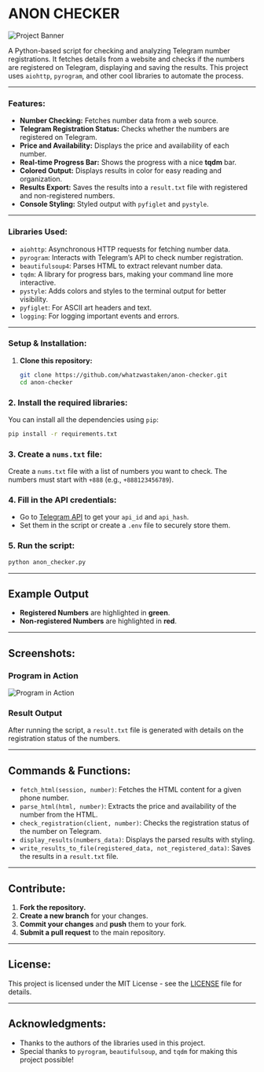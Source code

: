 
# **ANON CHECKER**

![Project Banner](https://i.imgur.com/ecqgs6Y.png)  

A Python-based script for checking and analyzing Telegram number registrations. It fetches details from a website and checks if the numbers are registered on Telegram, displaying and saving the results. This project uses `aiohttp`, `pyrogram`, and other cool libraries to automate the process.

---

### **Features:**

- **Number Checking:** Fetches number data from a web source.
- **Telegram Registration Status:** Checks whether the numbers are registered on Telegram.
- **Price and Availability:** Displays the price and availability of each number.
- **Real-time Progress Bar:** Shows the progress with a nice **tqdm** bar.
- **Colored Output:** Displays results in color for easy reading and organization.
- **Results Export:** Saves the results into a `result.txt` file with registered and non-registered numbers.
- **Console Styling:** Styled output with `pyfiglet` and `pystyle`.

---

### **Libraries Used:**
- `aiohttp`: Asynchronous HTTP requests for fetching number data.
- `pyrogram`: Interacts with Telegram’s API to check number registration.
- `beautifulsoup4`: Parses HTML to extract relevant number data.
- `tqdm`: A library for progress bars, making your command line more interactive.
- `pystyle`: Adds colors and styles to the terminal output for better visibility.
- `pyfiglet`: For ASCII art headers and text.
- `logging`: For logging important events and errors.

---

### **Setup & Installation:**

1. **Clone this repository:**

   ```bash
   git clone https://github.com/whatzwastaken/anon-checker.git
   cd anon-checker
### 2. Install the required libraries:

You can install all the dependencies using `pip`:

```bash
pip install -r requirements.txt
```

### 3. Create a `nums.txt` file:

Create a `nums.txt` file with a list of numbers you want to check. The numbers must start with `+888` (e.g., `+888123456789`).

### 4. Fill in the API credentials:

- Go to [Telegram API](https://my.telegram.org/auth) to get your `api_id` and `api_hash`.
- Set them in the script or create a `.env` file to securely store them.

### 5. Run the script:

```bash
python anon_checker.py
```

---

## **Example Output**

- **Registered Numbers** are highlighted in **green**.
- **Non-registered Numbers** are highlighted in **red**.

---

## **Screenshots:**

### **Program in Action**
![Program in Action](https://i.imgur.com/ecqgs6Y.png)

### **Result Output**

After running the script, a `result.txt` file is generated with details on the registration status of the numbers.

---

## **Commands & Functions:**

- `fetch_html(session, number)`: Fetches the HTML content for a given phone number.
- `parse_html(html, number)`: Extracts the price and availability of the number from the HTML.
- `check_registration(client, number)`: Checks the registration status of the number on Telegram.
- `display_results(numbers_data)`: Displays the parsed results with styling.
- `write_results_to_file(registered_data, not_registered_data)`: Saves the results in a `result.txt` file.

---

## **Contribute:**

1. **Fork the repository.**
2. **Create a new branch** for your changes.
3. **Commit your changes** and **push** them to your fork.
4. **Submit a pull request** to the main repository.

---

## **License:**

This project is licensed under the MIT License - see the [LICENSE](LICENSE) file for details.

---

## **Acknowledgments:**

- Thanks to the authors of the libraries used in this project.
- Special thanks to `pyrogram`, `beautifulsoup`, and `tqdm` for making this project possible!
